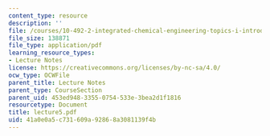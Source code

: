 ```yaml
---
content_type: resource
description: ''
file: /courses/10-492-2-integrated-chemical-engineering-topics-i-introduction-to-biocatalysis-fall-2004/41a0e0a5c731609a92868a3081139f4b_lecture5.pdf
file_size: 138871
file_type: application/pdf
learning_resource_types:
- Lecture Notes
license: https://creativecommons.org/licenses/by-nc-sa/4.0/
ocw_type: OCWFile
parent_title: Lecture Notes
parent_type: CourseSection
parent_uid: 453ed948-3355-0754-533e-3bea2d1f1816
resourcetype: Document
title: lecture5.pdf
uid: 41a0e0a5-c731-609a-9286-8a3081139f4b
---
```

